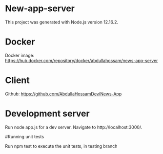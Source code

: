 # New-app-server

This project was generated with Node.js version 12.16.2.

# Docker

Docker image: https://hub.docker.com/repository/docker/abdullahossam/news-app-server

# Client

Github: https://github.com/AbdullaHossamDev/News-App

# Development server

Run node app.js for a dev server. Navigate to http://localhost:3000/. 

#Running unit tests

Run npm test to execute the unit tests, in testing branch

